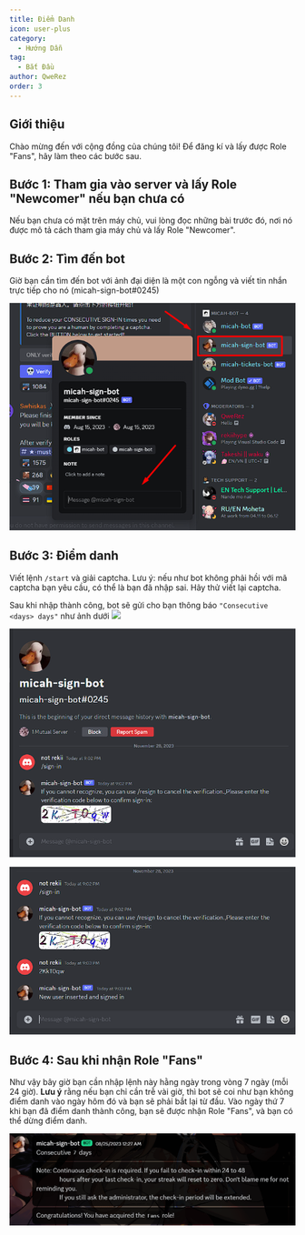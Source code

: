 ```yaml
---
title: Điểm Danh
icon: user-plus
category:
  - Hướng Dẫn
tag:
  - Bắt Đầu
author: QweRez
order: 3
---
```


## Giới thiệu

Chào mừng đến với cộng đồng của chúng tôi! Để đăng kí và lấy được Role "Fans", hãy làm theo các bước sau.

## Bước 1: Tham gia vào server và lấy Role "Newcomer" nếu bạn chưa có

Nếu bạn chưa có mặt trên máy chủ, vui lòng đọc những bài trước đó, nơi nó được mô tả cách tham gia máy chủ và lấy Role "Newcomer".

## Bước 2: Tìm đến bot
Giờ bạn cần tìm đến bot với ảnh đại diện là một con ngỗng và viết tin nhắn trực tiếp cho nó (micah-sign-bot#0245)

![Sign-in](/assets/images/docs/202312/signin1.png)

## Bước 3: Điểm danh

Viết lệnh `/start` và giải captcha.
Lưu ý: nếu như bot không phải hồi với mã captcha bạn yêu cầu, có thể là bạn đã nhập sai. Hãy thử viết lại captcha. 

Sau khi nhập thành công, bot sẽ gửi cho bạn thông báo `"Consecutive <days> days"` như ảnh dưới
![](/assets/images/docs/202312/micah-checkin_vi.png)


![Sign-in](/assets/images/docs/202312/signin2.png)

![Sign-in](/assets/images/docs/202312/signin3.png)

## Bước 4: Sau khi nhận Role "Fans"

Như vậy bây giờ bạn cần nhập lệnh này hằng ngày trong vòng 7 ngày (mỗi 24 giờ). 
**Lưu ý** rằng nếu bạn chỉ cần trễ vài giờ, thì bot sẽ coi như bạn không điểm danh vào ngày hôm đó và bạn sẽ phải bắt lại từ đầu.
Vào ngày thứ 7 khi bạn đã điểm danh thành công, bạn sẽ được nhận Role "Fans", và bạn có thể dừng điểm danh.

![Sign-in](/assets/images/docs/202312/signin4.png)